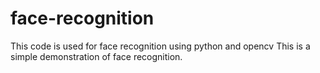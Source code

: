# face-recognition
This code is used for face recognition using python and opencv
This is a simple demonstration of face recognition. 
